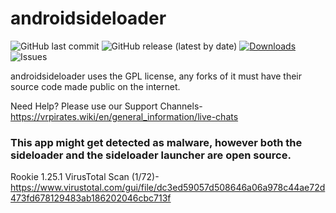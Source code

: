 # androidsideloader
![GitHub last commit](https://img.shields.io/github/last-commit/VRPirates/rookie)
![GitHub release (latest by date)](https://img.shields.io/github/v/release/VRPirates/rookie)
[![Downloads](https://img.shields.io/github/downloads/VRPirates/rookie/total.svg)](https://github.com/VRPirates/rookie/releases)
![Issues](https://img.shields.io/github/issues/VRPirates/rookie)

androidsideloader uses the GPL license, any forks of it must have their source code made public on the internet.

Need Help? Please use our Support Channels-
https://vrpirates.wiki/en/general_information/live-chats

### This app might get detected as malware, however both the sideloader and the sideloader launcher are open source.
Rookie 1.25.1 VirusTotal Scan (1/72)-
https://www.virustotal.com/gui/file/dc3ed59057d508646a06a978c44ae72d473fd678129483ab186202046cbc713f
